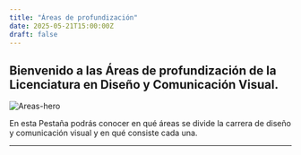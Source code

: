 ```yaml
---
title: "Áreas de profundización"
date: 2025-05-21T15:00:00Z
draft: false
---
```


## Bienvenido a las **Áreas de profundización** de la Licenciatura en Diseño y Comunicación Visual.
![Areas-hero](/FAD-WebPage/images/areas/sentado.jpg)

En esta Pestaña podrás conocer en qué áreas se divide la carrera de diseño y comunicación visual y en qué consiste cada una.

---